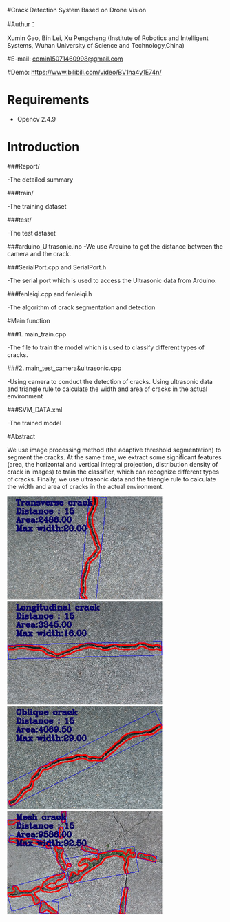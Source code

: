 #Crack Detection System Based on Drone Vision

#Authur：

Xumin Gao, Bin Lei, Xu Pengcheng (Institute of Robotics and Intelligent Systems, Wuhan University of Science and Technology,China)


#E-mail: comin15071460998@gmail.com

#Demo: https://www.bilibili.com/video/BV1na4y1E74n/

# Requirements

- Opencv 2.4.9




# Introduction

###Report/

-The detailed summary

###train/

-The training dataset

###test/

-The test dataset



###arduino_Ultrasonic.ino
-We use Arduino to get the distance between the camera and the crack.

###SerialPort.cpp and SerialPort.h

-The serial port which is used to access the Ultrasonic data from Arduino.


###fenleiqi.cpp and fenleiqi.h

-The algorithm of crack segmentation and detection 



#Main function

###1. main_train.cpp

-The file to train the model which is used to classify different types of cracks.


###2. main_test_camera&ultrasonic.cpp

-Using camera to conduct the detection of cracks. Using ultrasonic data and triangle rule to calculate the width and area of cracks in the actual environment

###SVM_DATA.xml

-The trained model


#Abstract

We use image processing method (the adaptive threshold segmentation) to segment the cracks. At the same time, we extract some significant features (area, the horizontal and vertical integral projection, distribution density   of crack in images) to train the classifier, which can recognize different types of cracks. Finally, we use ultrasonic data and the triangle rule to calculate the width and area of cracks in the actual environment.

![Image text](https://github.com/XuminGaoGithub/Crack-Detection-System-Based-on-Drone-Vision/blob/main/Report/1.png)
![Image text](https://github.com/XuminGaoGithub/Crack-Detection-System-Based-on-Drone-Vision/blob/main/Report/2.png)
![Image text](https://github.com/XuminGaoGithub/Crack-Detection-System-Based-on-Drone-Vision/blob/main/Report/3.png)
![Image text](https://github.com/XuminGaoGithub/Crack-Detection-System-Based-on-Drone-Vision/blob/main/Report/4.png)
